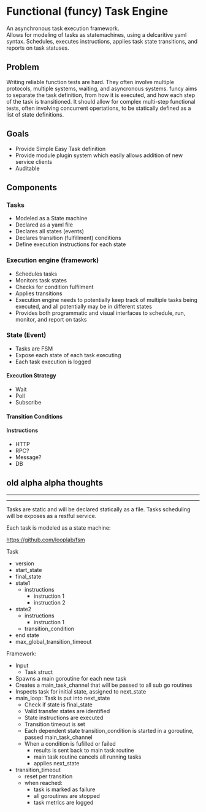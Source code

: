 # Functional (funcy) Task Engine

An asynchronous task execution framework.  
Allows for modeling of tasks as statemachines, using a delcaritive yaml syntax.
Schedules, executes instructions, applies task state transitions, and reports on task statuses.

## Problem
Writing reliable function tests are hard.  They often involve multiple protocols, multiple systems, waiting, and asyncronous systems.
funcy aims to separate the task definition, from how it is executed, and how each step of the task is transitioned.  It should allow for complex multi-step functional tests, often involving concurrent opertations, to be statically defined as a list of state definitions.

## Goals
- Provide Simple Easy Task definition
- Provide module plugin system which easily allows addition of new service clients
- Auditable

## Components

### Tasks
- Modeled as a State machine
- Declared as a yaml file
- Declares all states (events)
- Declares transition (fulfillment) conditions
- Define execution instructions for each state

### Execution engine (framework)
- Schedules tasks
- Monitors task states
- Checks for condition fulfilment
- Applies transitions
- Execution engine needs to potentially keep track of multiple tasks being executed, and all potentially may be in different states
- Provides both programmatic and visual interfaces to schedule, run, monitor, and report on tasks

### State (Event)
- Tasks are FSM
- Expose each state of each task executing
- Each task execution is logged

#### Execution Strategy
- Wait
- Poll
- Subscribe

#### Transition Conditions

#### Instructions
- HTTP
- RPC?
- Message?
- DB


## old alpha alpha thoughts
--------
--------
Tasks are static and will be declared statically as a file.
Tasks scheduling will be exposes as a restful service.


Each task is modeled as a state machine:

https://github.com/looplab/fsm


Task
  - version
  - start_state
  - final_state
  - state1
    - instructions
      - instruction 1
      - instruction 2
  - state2
    - instructions
      - instruction 1
    - transition_condition
  - end state
  - max_global_transition_timeout
  
  
Framework:
  - Input
    - Task struct
  - Spawns a main goroutine for each new task
  - Creates a main_task_channel that will be passed to all sub go routines
  - Inspects task for initial state, assigned to next_state
  - main_loop: Task is put into next_state
    - Check if state is final_state
    - Valid transfer states are identified 
    - State instructions are executed
    - Transition timeout is set
    - Each dependent state transition_condition is started in a goroutine, passed main_task_channel
    - When a condition is fufilled or failed
      - results is sent back to main task routine
      - main task routine cancels all running tasks
      - applies next_state
  - transition_timeout
    - reset per transition
    - when reached:
      - task is marked as failure
      - all goroutines are stopped
      - task metrics are logged
 

    
